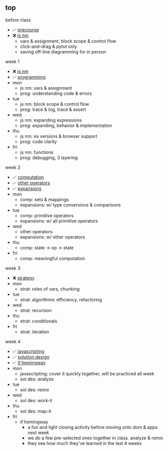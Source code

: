 ## top

before class 
* :white_check_mark: [precourse](https://github.com/colevanderswands/precourse)  
* :x: [js nm](https://github.com/colevanderswands/js-nm)  
  * vars & assignment, block scope & control flow
  * click-and-drag & pytut only
  * saving off-line diagramming for in person

week 1
* :x: [js nm](https://github.com/colevanderswands/js-nm)  
* :white_check_mark: [programming](https://github.com/colevanderswands/programming)  
* mon 
  * js nm: vars & assignment
  * prog: understanding code & errors
* tue
  * js nm: block scope & control flow
  * prog: trace & log, trace & assert
* wed
  * js nm: expanding expressions
  * prog: expanding, behavior & implementation
* thu
  * js nm: es versions & browser support
  * prog: code clarity
* fri
  * js nm: functions
  * prog: debugging, 3 layering

week 2 
* :white_check_mark: [computation](https://github.com/colevanderswands/computation)  
* :white_check_mark: [other operators](https://github.com/colevanderswands/other-operators)  
* :white_check_mark: [expansions](https://github.com/colevanderswands/expansions)  
* mon
  * comp: sets & mappings
  * expansions: w/ type conversions & comparisons
* tue
  * comp: primitive operators
  * expansions: w/ all primitive operators
* wed
  * other operators
  * expansions: w/ other operators
* thu
  * comp: state -> op -> state
* fri
  * comp: meaningful computation

week 3
* :x: [strategy](https://github.com/colevanderswands/strategy)  
* mon
  * strat: roles of vars, chunking
* tue
  * strat: algorithmic efficiency, refactoring
* wed
  * strat: recursion
* thu
  * strat: conditionals
* fri
  * strat: iteration

week 4
* :white_check_mark: [javascripting](https://github.com/colevanderswands/javascripting) 
* :white_check_mark: [solution design](https://github.com/colevanderswands/solution-deisng) 
* :white_check_mark: [if hemingway](https://github.com/elewa-academy/if-hemingway-wrote-js)  
* mon
  * javascripting: cover it quickly together, will be practiced all week
  * sol des: analyze
* tue
  * sol des: remix
* wed
  * sol des: work-it
* thu
  * sol des: map-it
* fri
    * if hemingway
       * a fun and light closing activity before moving onto dom & apps next week
       * we do a few pre-selected ones together in class. analyze & remix
       * they see how much they've learned in the last 4 weeks
 
